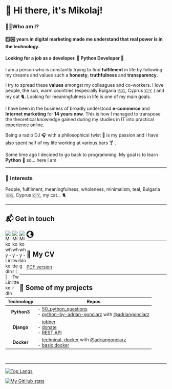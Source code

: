 # 👋 Hi there, it's Mikolaj!

### 👨‍💻Who am I?

#### 1️⃣4️⃣  years in digital marketing made me understand that real power is in the technology.
#### Looking for a job as a developer. 🐍 Python Developer 🐍

I am a person who is constantly trying to find **fulfilment** in life by following my dreams and values such a **honesty**, **truthfulness** and **transparency**.

I try to spread these **values** amongst my colleagues and co-workers. I love people, the sun, warm countries (especially Bulgaria 🇧🇬, Cyprus 🇨🇾 ) and my cat 🐈. Looking for meaningfulness in life is one of my main goals.

I have been in the business of broadly understood **e-commerce** and **Internet marketing** for **14 years now**. This is how I managed to transpose the theoretical knowledge gained during my studies in IT into practical experience online.

Being a radio DJ 🎧  with a philosophical twist 🤔 is my passion and I have also spent half of my life working at various bars 🍸 .

Some time ago I decided to go back to programming. My goal is to learn **Python** 🐍  so... here I am

---

### 💟 Interests
People, fulfilment, meaningfulness, wholeness, minimalism, teal, Bulgaria 🇧🇬, Cyprus 🇨🇾, my cat… 🐈

---

## 📬 Get in touch

[<img align="left" alt="Mikowhy - LinkedIn | LinkedIn" width="22px" src="https://cdn.jsdelivr.net/npm/simple-icons@v3/icons/linkedin.svg" />][linkedin]
[<img align="left" alt="Mikowhy - twitter | Twitter" width="22px" src="https://cdn.jsdelivr.net/npm/simple-icons@v3/icons/twitter.svg" />][twitter]
[<img align="left" alt="Mikowhy - blog" width="22px" src="https://cdn.jsdelivr.net/npm/simple-icons@3.6.0/icons/gmail.svg" />][mail]
[<img align="left" alt="Mikowhy - blog" width="22px" src="https://raw.githubusercontent.com/iconic/open-iconic/master/svg/globe.svg" />][website]

<br />

---

## 📄 My CV
[PDF version](https://github.com/mikowhy/mikowhy/blob/master/2020_CV-Mikolaj-Paczkowski.pdf)

---

## 🤖 Some of my projects

| Technology | Repos |
| :---------------: | --------------- |
|**Python3**| - [50_python_questions](https://github.com/mikowhy/50_python_questions)<br>- [python-by-adrian-gonciarz](https://github.com/mikowhy/python-by-adrian-gonciarz) with [@adriangonciarz](https://github.com/adriangonciarz)|
|**Django**| - [jobber](https://github.com/mikowhy/MPA_2020_Q2_final_project_CL_s22)<br>- [donate](https://github.com/mikowhy/WAR_PYT_S_22_oddam)<br>- [REST API](https://github.com/mikowhy/django-rest-framework-tutorial)|
|**Docker**| - [techniqal-docker](https://github.com/mikowhy/techniqal-docker) with [@adriangonciarz](https://github.com/adriangonciarz)<br>- [basic docker](https://github.com/mikowhy/docker_exercise)|
<br />

---

[![Top Langs](https://github-readme-stats.vercel.app/api/top-langs/?username=mikowhy&layout=compact&hide=Perl+6)](https://github.com/mikowhy/)

[![My GitHub stats](https://github-readme-stats.vercel.app/api?username=mikowhy&count_private=true&show_icons=true&hide_border=true)](https://github.com/mikowhy/)


[linkedin]: https://www.linkedin.com/in/mikolajpaczkowski/
[twitter]: https://twitter.com/mikowhy
[mail]: mailto:mikolaj.paczkowski@gmail.com
[website]: https://mikowhy.pl/